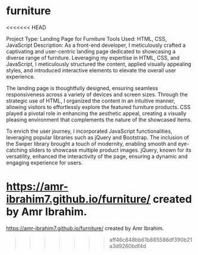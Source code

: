 # furniture
<<<<<<< HEAD

Project Type: Landing Page for Furniture
Tools Used: HTML, CSS, JavaScript
Description:
As a front-end developer, I meticulously crafted a captivating and user-centric landing page dedicated to showcasing a diverse range of furniture. Leveraging my expertise in HTML, CSS, and JavaScript, I meticulously structured the content, applied visually appealing styles, and introduced interactive elements to elevate the overall user experience.

The landing page is thoughtfully designed, ensuring seamless responsiveness across a variety of devices and screen sizes. Through the strategic use of HTML, I organized the content in an intuitive manner, allowing visitors to effortlessly explore the featured furniture products. CSS played a pivotal role in enhancing the aesthetic appeal, creating a visually pleasing environment that complements the nature of the showcased items.

To enrich the user journey, I incorporated JavaScript functionalities, leveraging popular libraries such as jQuery and Bootstrap. The inclusion of the Swiper library brought a touch of modernity, enabling smooth and eye-catching sliders to showcase multiple product images. jQuery, known for its versatility, enhanced the interactivity of the page, ensuring a dynamic and engaging experience for users.

https://amr-ibrahim7.github.io/furniture/
created by Amr Ibrahim.
=======
https://amr-ibrahim7.github.io/furniture/
 created by Amr Ibrahim.
>>>>>>> aff46c848bb61b885586df390b21a3d9260bdf4d
